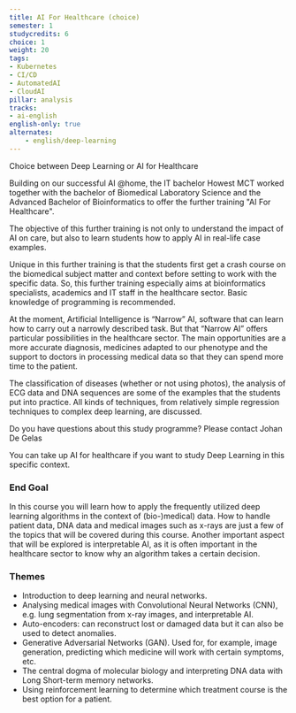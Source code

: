 ```yaml
---
title: AI For Healthcare (choice)
semester: 1
studycredits: 6
choice: 1
weight: 20
tags:
- Kubernetes
- CI/CD
- AutomatedAI
- CloudAI
pillar: analysis
tracks:
- ai-english
english-only: true
alternates:
    - english/deep-learning
---
```

Choice between Deep Learning or AI for Healthcare

Building on our successful AI @home, the IT bachelor Howest MCT worked together with the bachelor of Biomedical Laboratory Science and the Advanced Bachelor of Bioinformatics to offer the further training "AI For Healthcare".

The objective of this further training is not only to understand the impact of AI on care, but also to learn students how to apply AI in real-life case examples.

Unique in this further training is that the students first get a crash course on the biomedical subject matter and context before setting to work with the specific data. So, this further training especially aims at bioinformatics specialists, academics and IT staff in the healthcare sector. Basic knowledge of programming is recommended.

At the moment, Artificial Intelligence is “Narrow” AI, software that can learn  how to carry out a narrowly described task. But that “Narrow AI” offers particular possibilities in the healthcare sector. The main opportunities are a more accurate diagnosis, medicines adapted to our phenotype and the support to doctors in processing medical data so that they can spend more time to the patient.

The classification of diseases (whether or not using photos), the analysis of ECG data and DNA sequences are some of the examples that the students put into practice. All kinds of techniques, from relatively simple regression techniques to complex deep learning, are discussed.

Do you have questions about this study programme? 
Please contact Johan De Gelas

You can take up AI for healthcare if you want to study Deep Learning in this specific context. 

### End Goal
In this course you will learn how to apply the frequently utilized deep learning algorithms in the context of (bio-)medical) data. How to handle patient data, DNA data and medical images such as x-rays are just a few of the topics that will be covered during this course. Another important aspect that will be explored is interpretable AI, as it is often important in the healthcare sector to know why an algorithm takes a certain decision.  

### Themes
- Introduction to deep learning and neural networks.  
- Analysing medical images with Convolutional Neural Networks (CNN), e.g. lung segmentation from x-ray images, and interpretable AI. 
- Auto-encoders: can reconstruct lost or damaged data but it can also be used to detect anomalies.  
- Generative Adversarial Networks (GAN). Used for, for example, image generation, predicting which medicine will work with certain symptoms, etc. 
- The central dogma of molecular biology and interpreting DNA data with Long Short-term memory networks.  
- Using reinforcement learning to determine which treatment course is the best option for a patient. 
